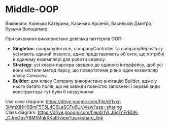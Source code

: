 # Middle-OOP
Виконали: Ахинько Катерина, Казимир Арсеній, Васильків Дмитро, Кузьма Володимир.

При виконанні виккористано декілька паттернів ООП:
- **Singleton**: companyService, companyController та companyRepository усі мають єдиний instance, адже представляють об'єкти, що потрібні в єдиному екземплярі для роботи сервісу.
- **Strategy**: усі класи-парсери зведено до єдиного інтерфейсу, щоб усі вони містили метод парсу, що повертатиме рівно один екземпляр класу Company.
- **Builder**: для класу Company використано анотацію Builder, адже у нього багато полів, що не завжди повністю заповнені і окремі види конструктора тут були б незручними.


Use case diagram:
https://drive.google.com/file/d/1xxr-3i4mXiHH0BmF5T5L4C6LaSCFu6Ur/view?usp=sharing<br>
Class diagram: 
https://drive.google.com/file/d/1VLJ6gTnFrBDK-_GJrxOqvY6M1MgkXKaR/view?usp=share_link
